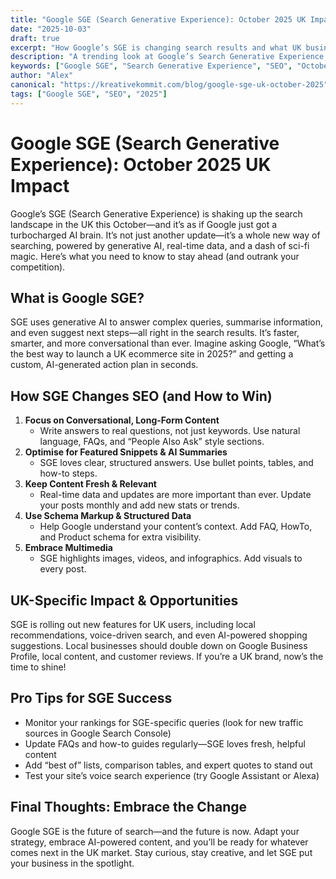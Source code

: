 ```yaml
---
title: "Google SGE (Search Generative Experience): October 2025 UK Impact"
date: "2025-10-03"
draft: true
excerpt: "How Google’s SGE is changing search results and what UK businesses should do in October 2025."
description: "A trending look at Google’s Search Generative Experience (SGE), its rollout in the UK, and SEO strategies for October 2025."
keywords: ["Google SGE", "Search Generative Experience", "SEO", "October 2025", "UK"]
author: "Alex"
canonical: "https://kreativekommit.com/blog/google-sge-uk-october-2025"
tags: ["Google SGE", "SEO", "2025"]
---
```


# Google SGE (Search Generative Experience): October 2025 UK Impact



Google’s SGE (Search Generative Experience) is shaking up the search landscape in the UK this October—and it’s as if Google just got a turbocharged AI brain. It’s not just another update—it’s a whole new way of searching, powered by generative AI, real-time data, and a dash of sci-fi magic. Here’s what you need to know to stay ahead (and outrank your competition).


## What is Google SGE?

SGE uses generative AI to answer complex queries, summarise information, and even suggest next steps—all right in the search results. It’s faster, smarter, and more conversational than ever. Imagine asking Google, “What’s the best way to launch a UK ecommerce site in 2025?” and getting a custom, AI-generated action plan in seconds.


## How SGE Changes SEO (and How to Win)

1. **Focus on Conversational, Long-Form Content**
	- Write answers to real questions, not just keywords. Use natural language, FAQs, and “People Also Ask” style sections.
2. **Optimise for Featured Snippets & AI Summaries**
	- SGE loves clear, structured answers. Use bullet points, tables, and how-to steps.
3. **Keep Content Fresh & Relevant**
	- Real-time data and updates are more important than ever. Update your posts monthly and add new stats or trends.
4. **Use Schema Markup & Structured Data**
	- Help Google understand your content’s context. Add FAQ, HowTo, and Product schema for extra visibility.
5. **Embrace Multimedia**
	- SGE highlights images, videos, and infographics. Add visuals to every post.


## UK-Specific Impact & Opportunities

SGE is rolling out new features for UK users, including local recommendations, voice-driven search, and even AI-powered shopping suggestions. Local businesses should double down on Google Business Profile, local content, and customer reviews. If you’re a UK brand, now’s the time to shine!


## Pro Tips for SGE Success
- Monitor your rankings for SGE-specific queries (look for new traffic sources in Google Search Console)
- Update FAQs and how-to guides regularly—SGE loves fresh, helpful content
- Add “best of” lists, comparison tables, and expert quotes to stand out
- Test your site’s voice search experience (try Google Assistant or Alexa)


## Final Thoughts: Embrace the Change

Google SGE is the future of search—and the future is now. Adapt your strategy, embrace AI-powered content, and you’ll be ready for whatever comes next in the UK market. Stay curious, stay creative, and let SGE put your business in the spotlight.
